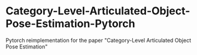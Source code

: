 # Category-Level-Articulated-Object-Pose-Estimation-Pytorch
Pytorch reimplementation for the paper "Category-Level Articulated Object Pose Estimation"
